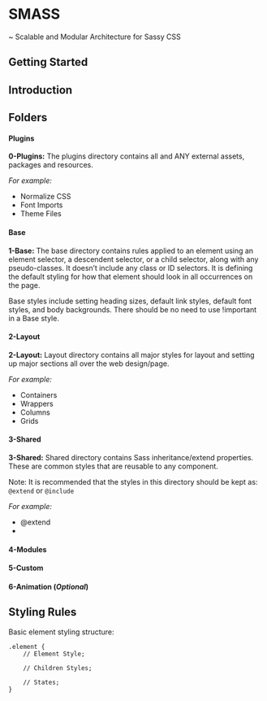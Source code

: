 # SMASS
~ Scalable and Modular Architecture for Sassy CSS

## Getting Started

## Introduction

## Folders


#### Plugins
**0-Plugins:** The plugins directory contains all and ANY external assets, packages and resources.

_For example:_
- Normalize CSS
- Font Imports
- Theme Files

#### Base
**1-Base:** The base directory contains rules applied to an element using an element selector, a descendent selector, or a child selector, along with any pseudo-classes. It doesn’t include any class or ID selectors. It is defining the default styling for how that element should look in all occurrences on the page. 

Base styles include setting heading sizes, default link styles, default font styles, and body backgrounds. There should be no need to use !important in a Base style.

#### 2-Layout
**2-Layout:** Layout directory contains all major styles for layout and setting up major sections all over the web design/page.

_For example:_
- Containers
- Wrappers
- Columns
- Grids

#### 3-Shared
**3-Shared:** Shared directory contains Sass inheritance/extend properties. These are common styles that are reusable to any component.

Note: It is recommended that the styles in this directory should be kept as:
```@extend``` or ```@include```

_For example:_
- @extend
- 


#### 4-Modules

#### 5-Custom

#### 6-Animation (_Optional_)

## Styling Rules

Basic element styling structure:
```
.element {
    // Element Style;

    // Children Styles;

    // States;
}
```
